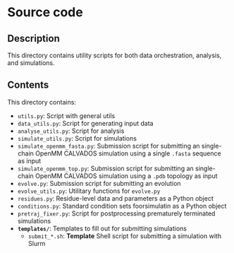 # Source code

## Description
This directory contains utility scripts for both data orchestration, analysis, and simulations.

## Contents
This directory contains:
- `utils.py`: Script with general utils
- `data_utils.py`: Script for generating input data
- `analyse_utils.py`: Script for analysis
- `simulate_utils.py`: Script for simulations
- `simulate_openmm_fasta.py`: Submission script for submitting an single-chain OpenMM CALVADOS simulation using a single `.fasta`  sequence as input
- `simulate_openmm_top.py`: Submission script for submitting an single-chain OpenMM CALVADOS simulation using a `.pdb` topology as input
- `evolve.py`: Submission script for submitting an evolution
- `evolve_utils.py`: Utilitary functions for `evolve.py`
- `residues.py`: Residue-level data and parameters as a Python object
- `conditions.py`: Standard condition sets foorsimulatin as a Python object
- `pretraj_fixer.py`: Script for postprocessing prematurely terminated simulations
- **`templates/`**: Templates to fill out for submitting simulations
    - `submit_*.sh`: **Template** Shell script for submitting a simulation with Slurm
